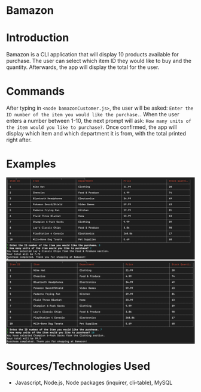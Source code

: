 # Bamazon
# Introduction
Bamazon is a CLI application that will display 10 products available for purchase. The user can select which item ID they would like to buy and the quantity. Afterwards, the app will display the total for the user.

# Commands
After typing in ```<node bamazonCustomer.js>```, the user will be asked: ```Enter the ID number of the item you would like the purchase.```. When the user enters a number between 1-10, the next prompt will ask: ```How many units of the item would you like to purchase?```. Once confirmed, the app will display which item and which department it is from, with the total printed right after.

# Examples

![bamazon](images/bamazon.png)
![bamazon2](images/bamazon2.png)

# Sources/Technologies Used
* Javascript, Node.js, Node packages (inquirer, cli-table), MySQL
